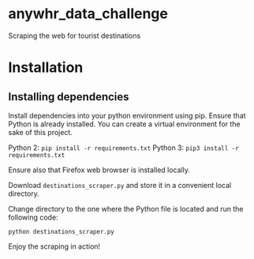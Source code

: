 # anywhr_data_challenge
Scraping the web for tourist destinations

# Installation

## Installing dependencies

Install dependencies into your python environment using pip. Ensure that Python is already installed. You can create a virtual environment for the sake of this project.

Python 2: `pip install -r requirements.txt` 
Python 3:  `pip3 install -r requirements.txt`

Ensure also that Firefox web browser is installed locally. 

Download `destinations_scraper.py` and store it in a convenient local directory.

Change directory to the one where the Python file is located and run the following code: 

`python destinations_scraper.py`

Enjoy the scraping in action!
